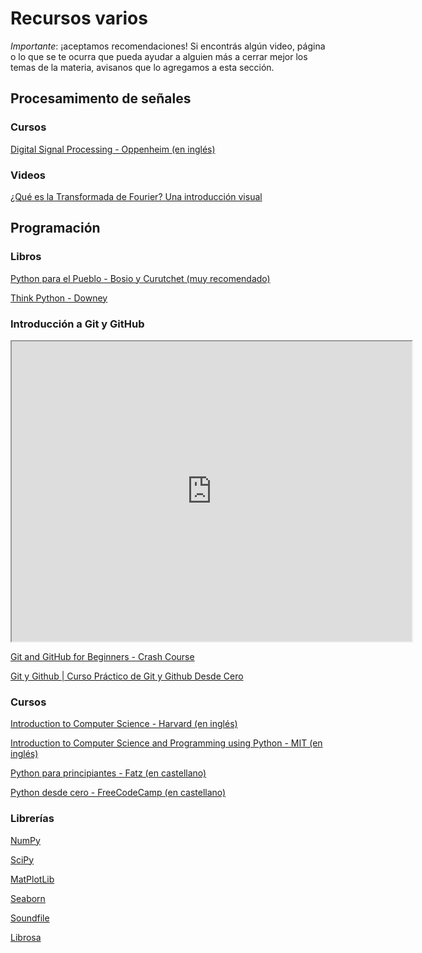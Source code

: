 # Recursos varios

*Importante*: ¡aceptamos recomendaciones! Si encontrás algún video, página o lo que se te ocurra que pueda ayudar a alguien más a cerrar mejor los temas de la materia, avisanos que lo agregamos a esta sección.

## Procesamimento de señales

### Cursos

[Digital Signal Processing - Oppenheim (en inglés)](https://www.youtube.com/watch?v=rkvEM5Y3N60&list=PL8157CA8884571BA2)

### Videos

[¿Qué es la Transformada de Fourier? Una introducción visual](https://www.youtube.com/watch?v=h4PTucW3Rm0)


## Programación

### Libros

[Python para el Pueblo - Bosio y Curutchet (muy recomendado)](https://drive.google.com/file/d/1XlFFCRuQ4TR10ULoUzaVyZmigO6iDCac/view?usp=sharing)

[Think Python - Downey](https://greenteapress.com/thinkpython2/thinkpython2.pdf)

### Introducción a Git y GitHub

<center><iframe src="https://drive.google.com/file/d/12o9McqpKbCYRTICmuMjXG0mcZISxgtiq/preview" width="640" height="480" allow="autoplay"></iframe></center>

[Git and GitHub for Beginners - Crash Course](https://youtu.be/RGOj5yH7evk?si=obeiId0dPFlKvhv2)

[Git y Github | Curso Práctico de Git y Github Desde Cero](https://www.youtube.com/watch?v=HiXLkL42tMU&ab_channel=Fazt)

### Cursos

[Introduction to Computer Science - Harvard (en inglés)](https://pll.harvard.edu/course/cs50-introduction-computer-science?delta=0)

[Introduction to Computer Science and Programming using Python - MIT (en inglés)](https://www.youtube.com/playlist?list=PL3497Et_5ka2NjvdYWo4kVUc7feiD9_vs)

[Python para principiantes - Fatz (en castellano)](https://www.youtube.com/watch?v=chPhlsHoEPo)

[Python desde cero - FreeCodeCamp (en castellano)](https://www.youtube.com/watch?v=DLikpfc64cA)

### Librerías

[NumPy](https://numpy.org/doc/stable/)

[SciPy](https://docs.scipy.org/doc/scipy/)

[MatPlotLib](https://matplotlib.org/stable/tutorials/introductory/pyplot.html)

[Seaborn](https://seaborn.pydata.org/)

[Soundfile](https://python-soundfile.readthedocs.io/en/0.11.0/)

[Librosa](https://librosa.org/doc/latest/index.html)
